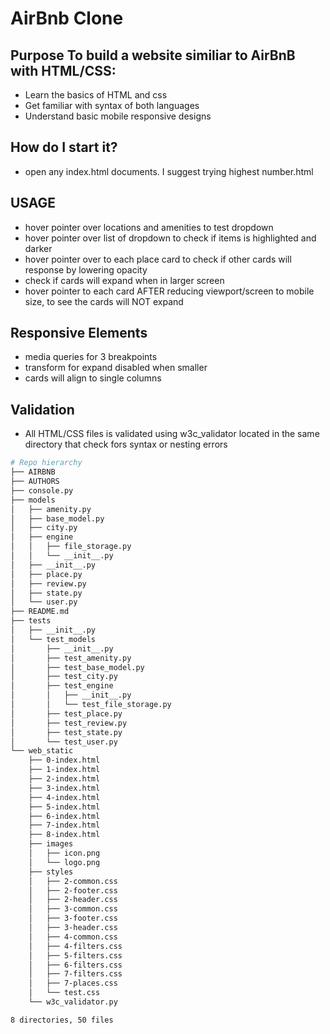 # AirBnb Clone

## Purpose To build a website similiar to AirBnB with HTML/CSS:
* Learn the basics of HTML and css
* Get familiar with syntax of both languages
* Understand basic mobile responsive designs

## How do I start it?
* open any index.html documents. I suggest trying highest number.html

## USAGE
* hover pointer over locations and amenities to test dropdown
* hover pointer over list of dropdown to check if items is highlighted and darker
* hover pointer over to each place card to check if other cards will response by lowering opacity
* check if cards will expand when in larger screen
* hover pointer to each card AFTER reducing viewport/screen to mobile size, to see the cards will NOT expand

## Responsive Elements
* media queries for 3 breakpoints
* transform for expand disabled when smaller
* cards will align to single columns

## Validation
* All HTML/CSS files is validated using w3c_validator located in the same directory that check fors syntax or nesting errors

```bash
# Repo hierarchy
├── AIRBNB
├── AUTHORS
├── console.py
├── models
│   ├── amenity.py
│   ├── base_model.py
│   ├── city.py
│   ├── engine
│   │   ├── file_storage.py
│   │   └── __init__.py
│   ├── __init__.py
│   ├── place.py
│   ├── review.py
│   ├── state.py
│   └── user.py
├── README.md
├── tests
│   ├── __init__.py
│   └── test_models
│       ├── __init__.py
│       ├── test_amenity.py
│       ├── test_base_model.py
│       ├── test_city.py
│       ├── test_engine
│       │   ├── __init__.py
│       │   └── test_file_storage.py
│       ├── test_place.py
│       ├── test_review.py
│       ├── test_state.py
│       └── test_user.py
└── web_static
    ├── 0-index.html
    ├── 1-index.html
    ├── 2-index.html
    ├── 3-index.html
    ├── 4-index.html
    ├── 5-index.html
    ├── 6-index.html
    ├── 7-index.html
    ├── 8-index.html
    ├── images
    │   ├── icon.png
    │   └── logo.png
    ├── styles
    │   ├── 2-common.css
    │   ├── 2-footer.css
    │   ├── 2-header.css
    │   ├── 3-common.css
    │   ├── 3-footer.css
    │   ├── 3-header.css
    │   ├── 4-common.css
    │   ├── 4-filters.css
    │   ├── 5-filters.css
    │   ├── 6-filters.css
    │   ├── 7-filters.css
    │   ├── 7-places.css
    │   └── test.css
    └── w3c_validator.py

8 directories, 50 files
```